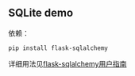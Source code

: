 ## SQLite demo

依赖：

```
pip install flask-sqlalchemy
```

详细用法见[flask-sqlalchemy用户指南](http://www.pythondoc.com/flask-sqlalchemy/)